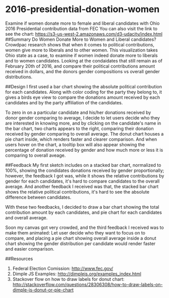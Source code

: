 # 2016-presidential-donation-women
Examine if women donate more to female and liberal candidates with Ohio 2016 Presidential contribution data from FEC
You can also visit the link to see the chart: https://s3-us-west-2.amazonaws.com/d3-udacity/index.html
##Summary 
Do Women Donate More to Women and Liberal candidates?
Crowdpac research shows that when it comes to political contributions, women give more to liberals and to other women. This visualization takes Ohio state as a case, to examine if women indeed donate more to liberals and to women candidates. Looking at the condaidates that still remain as of February 20th of 2016, and compare their political contributions amount received in dollars, and the donors gender compositions vs overall gender distributions.


##Design 
I first used a bar chart showing the absolute political contribution for each candidates. Along with color coding for the party they belong to, it gives a birds eye view to compare the donations amount received by each candidates and by the party affiliation of the candidates. 

To zero in on a particular candidate and his/her donations received by donor gender comparing to average, I decide to let users decide who they are interested in knowing more, and by clicking on the candidate's name in the bar chart, two charts appears to the right, comparing their donation received by gender comparing to overall average. The donut chart houses a pie chart inside, which renders faster and clearer comparison. And when users hover on the chart, a tooltip box will also appear showing the percentage of donation received by gender and how much more or less it is comparing to overall aveage. 



##Feedback
My first sketch includes on a stacked bar chart, normalized to 100%, showing the condidates donations received by gender proportionally; however, the feedback I got was, while it shows the relative contributions by gender for each candidates, it's hard to compare candidates to the overall average. And another feedback I received was that, the stacked bar chart shows the relative political contributions, it's hard to see the absolute difference between candidates.

With these two feedbacks, I decided to draw a bar chart showing the total contribution amount by each candidates, and pie chart for each candidates and overall average. 

Soon my canvas got very crowded, and the third feedback I received was to make them animated: Let user decide who they want to focus on to compare, and placing a pie chart showing overall average inside a donut chart showing the gender distribution per candidate would render faster and easier comparison.



##Resources
1. Federal Election Comission: http://www.fec.gov/
2. Dimple JS Examples: http://dimplejs.org/examples_index.html
3. Stackover flow on how to draw labels for donut chart: http://stackoverflow.com/questions/28306308/how-to-draw-labels-on-dimple-js-donut-or-pie-chart

